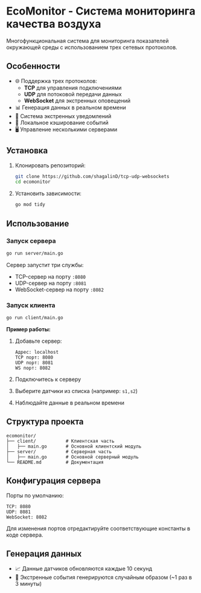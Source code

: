 # EcoMonitor - Система мониторинга качества воздуха

Многофункциональная система для мониторинга показателей окружающей среды с использованием трех сетевых протоколов.

## Особенности

- 🌐 Поддержка трех протоколов:
  - **TCP** для управления подключениями
  - **UDP** для потоковой передачи данных
  - **WebSocket** для экстренных оповещений
- 📊 Генерация данных в реальном времени
- 🔔 Система экстренных уведомлений
- 📂 Локальное кэширование событий
- 🖥 Управление несколькими серверами

## Установка

1. Клонировать репозиторий:
   ```bash
   git clone https://github.com/shagalinD/tcp-udp-websockets
   cd ecomonitor
   ```

2. Установить зависимости:
   ```bash
   go mod tidy
   ```

## Использование

### Запуск сервера
```bash
go run server/main.go
```

Сервер запустит три службы:
- TCP-сервер на порту `:8080`
- UDP-сервер на порту `:8081`
- WebSocket-сервер на порту `:8082`

### Запуск клиента
```bash
go run client/main.go
```

**Пример работы:**
1. Добавьте сервер:
   ```
   Адрес: localhost
   TCP порт: 8080
   UDP порт: 8081
   WS порт: 8082
   ```

2. Подключитесь к серверу
3. Выберите датчики из списка (например: `s1,s2`)
4. Наблюдайте данные в реальном времени

## Структура проекта

```
ecomonitor/
├── client/           # Клиентская часть
│   ├── main.go       # Основной клиентский модуль
├── server/           # Серверная часть
│   ├── main.go       # Основной серверный модуль
└── README.md         # Документация
```

## Конфигурация сервера

Порты по умолчанию:
```text
TCP: 8080
UDP: 8081
WebSocket: 8082
```

Для изменения портов отредактируйте соответствующие константы в коде сервера.

## Генерация данных

- 📈 Данные датчиков обновляются каждые 10 секунд
- 🚨 Экстренные события генерируются случайным образом (~1 раз в 3 минуты)
